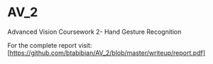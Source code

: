 AV_2
====

Advanced Vision Coursework 2- Hand Gesture Recognition

For the complete report visit: [https://github.com/btabibian/AV_2/blob/master/writeup/report.pdf]
